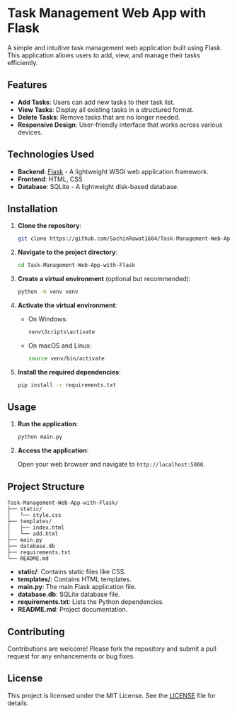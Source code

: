 # Task Management Web App with Flask

A simple and intuitive task management web application built using Flask. This application allows users to add, view, and manage their tasks efficiently.

## Features

* **Add Tasks**: Users can add new tasks to their task list.
* **View Tasks**: Display all existing tasks in a structured format.
* **Delete Tasks**: Remove tasks that are no longer needed.
* **Responsive Design**: User-friendly interface that works across various devices.

## Technologies Used

* **Backend**: [Flask](https://flask.palletsprojects.com/) - A lightweight WSGI web application framework.
* **Frontend**: HTML, CSS
* **Database**: SQLite - A lightweight disk-based database.

## Installation

1. **Clone the repository**:

   ```bash
   git clone https://github.com/SachinRawat1604/Task-Management-Web-App-with-Flask.git
   ```

2. **Navigate to the project directory**:

   ```bash
   cd Task-Management-Web-App-with-Flask
   ```

3. **Create a virtual environment** (optional but recommended):

   ```bash
   python -m venv venv
   ```

4. **Activate the virtual environment**:

   * On Windows:

     ```bash
     venv\Scripts\activate
     ```

   * On macOS and Linux:

     ```bash
     source venv/bin/activate
     ```

5. **Install the required dependencies**:

   ```bash
   pip install -r requirements.txt
   ```

## Usage

1. **Run the application**:

   ```bash
   python main.py
   ```

2. **Access the application**:

   Open your web browser and navigate to `http://localhost:5000`.

## Project Structure

```
Task-Management-Web-App-with-Flask/
├── static/
│   └── style.css
├── templates/
│   ├── index.html
│   └── add.html
├── main.py
├── database.db
├── requirements.txt
└── README.md
```

* **static/**: Contains static files like CSS.
* **templates/**: Contains HTML templates.
* **main.py**: The main Flask application file.
* **database.db**: SQLite database file.
* **requirements.txt**: Lists the Python dependencies.
* **README.md**: Project documentation.

## Contributing

Contributions are welcome! Please fork the repository and submit a pull request for any enhancements or bug fixes.

## License

This project is licensed under the MIT License. See the [LICENSE](https://github.com/SachinRawat1604/Task-Management-Web-App-with-Flask/blob/main/LICENSE) file for details.
